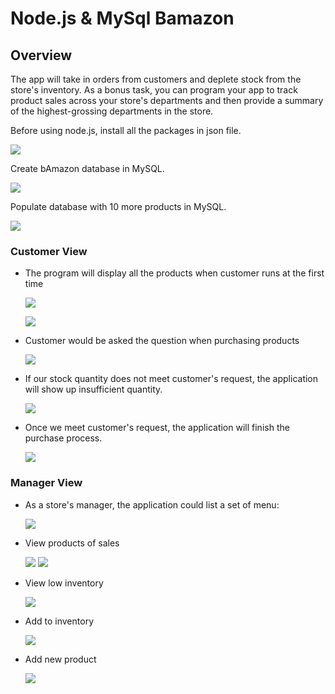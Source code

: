 # Node.js & MySql Bamazon
## Overview

<p>The app will take in orders from customers and deplete stock from the store's inventory. As a bonus task, you can program your app to track product sales across your store's departments and then provide a summary of the highest-grossing departments in the store.</p>

<p>Before using node.js, install all the packages in json file.
   
   ![](img/1.png)

<p>Create bAmazon database in MySQL.
 
   ![](img/2.png)

<p>Populate database with 10 more products in MySQL.

   ![](img/3.png)

### Customer View
* The program will display all the products when customer runs at the first time

   ![](img/4.png)
   
   ![](img/5.png)

* Customer would be asked the question when purchasing products

   ![](img/6.png)
   
* If our stock quantity does not meet customer's request, the application will show up insufficient quantity.

   ![](img/7.png)
* Once we meet customer's request, the application will finish the purchase process.
   
   ![](img/8.png)

### Manager View
* As a store's manager, the application could list a set of menu:

    ![](img/9.png)
* View products of sales

    ![](img/10.png)
     ![](img/11.png)
* View low inventory

     ![](img/12.png)
* Add to inventory

     ![](img/13.png)
* Add new product

     ![](img/14.png)






